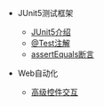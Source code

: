 * JUnit5测试框架
  
  * [JUnit5介绍](./docs/JUnit5测试框架/1001A_JUnit5介绍.md)
  * [@Test注解](./docs/JUnit5测试框架/1002A_基本注解-@Test.md)
  * [assertEquals断言](./docs/JUnit5测试框架/1003A_基本断言-assertEquals.md)


* Web自动化
  * [高级控件交互](./docs/Web自动化/高级控件交互.md)